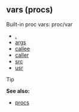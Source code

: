 ## vars (procs)



Built-in proc vars:
proc/var
+   [.](/ref/proc/var/%2e.md) 
+   [args](/ref/proc/var/args.md) 
+   [callee](/ref/proc/var/callee.md) 
+   [caller](/ref/proc/var/caller.md) 
+   [src](/ref/proc/var/src.md) 
+   [usr](/ref/proc/var/usr.md) 

> [!TIP] 
> **See also:**
> +   [procs](/ref/proc.md) 